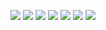 ![](https://media.giphy.com/media/t0bSJQ3Qoc9ag/giphy.gif)
![](https://media.giphy.com/media/eeYG4YtQxiy28ztWax/giphy.gif)
![](https://media.giphy.com/media/12CSpwCtoy1Vfy/giphy.gif)
![](https://media.giphy.com/media/l2JJzggV8WkAvugdq/giphy.gif)
![](https://media0.giphy.com/media/3XKrDQgVSIGUGM8dBj/giphy.gif?cid=ecf05e47wo7ahpzpjb2intx8a1qo221r4tkx6bh5gzcyqoyo&rid=giphy.gif&ct=g)
![](https://media.giphy.com/media/25IFTnS61JZ0A/giphy.gif)
![](https://media.giphy.com/media/bSgKBZKCxh8Iqlwxne/giphy.gif)
